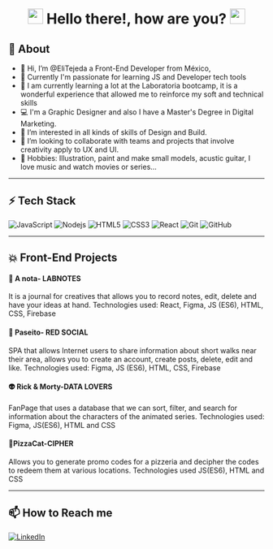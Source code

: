 
<h1 align = "center"><img src="https://raw.githubusercontent.com/iampavangandhi/iampavangandhi/master/gifs/Hi.gif" width="30px"> Hello there!, how are you? <img src="https://emojis.slackmojis.com/emojis/images/1531849430/4246/blob-sunglasses.gif?1531849430" width="30"/></h1>


## 🚀 About
  
- 👋 Hi, I’m @EliTejeda a Front-End Developer from México,
- 🌱 Currently I'm passionate for learning JS and Developer tech tools
- 💛 I am currently learning a lot at the Laboratoria bootcamp, it is a wonderful experience that allowed me to reinforce my soft and technical skills
- 💻 I'm a Graphic Designer and also I have a Master's Degree in Digital Marketing.
- 👀 I’m interested in all kinds of skills of Design and Build.
- 💞️ I’m looking to collaborate with teams and projects that involve creativity apply to UX and UI.
- 🎸 Hobbies: Illustration, paint and make small models, acustic guitar, I love music and watch movies or series...
  

<hr>

## ⚡ Tech Stack

![JavaScript](https://img.shields.io/badge/-JavaScript-black?style=flat-square&logo=javascript)
![Nodejs](https://img.shields.io/badge/-Nodejs-black?style=flat-square&logo=Node.js)
![HTML5](https://img.shields.io/badge/-HTML5-E34F26?style=flat-square&logo=html5&logoColor=white)
![CSS3](https://img.shields.io/badge/-CSS3-1572B6?style=flat-square&logo=css3)
![React](https://img.shields.io/badge/React-black?style=flat-square&logo=React)
![Git](https://img.shields.io/badge/-Git-black?style=flat-square&logo=git)
![GitHub](https://img.shields.io/badge/-GitHub-181717?style=flat-square&logo=github)

<hr>

## 💥 Front-End Projects

#### 📝 A nota- LABNOTES

It is a journal for creatives that allows you to record notes, edit, delete and have your ideas at hand.
Technologies used: React, Figma, JS (ES6), HTML, CSS, Firebase

#### 🚗 Paseito- RED SOCIAL

SPA that allows Internet users to share information about short walks near their area, allows you to create an account, create posts, delete, edit and like. Technologies used: Figma, JS (ES6), HTML, CSS, Firebase

#### 👽 Rick & Morty-DATA LOVERS

FanPage that uses a database that we can sort, filter, and search for information about the characters of the animated series. 
Technologies used: Figma, JS(ES6), HTML and CSS

#### 🍕PizzaCat-CIPHER

Allows you to generate promo codes for a pizzeria and decipher the codes to redeem them at various locations. 
Technologies used JS(ES6), HTML and CSS

<hr>

## 📫 How to Reach me
<a href="https://www.linkedin.com/in/elizabeth-tejeda-1185bba5/" target="_blank"><img alt="LinkedIn" src="https://img.shields.io/badge/linkedin-%230077B5.svg?&style=for-the-badge&logo=linkedin&logoColor=white" /></a>
